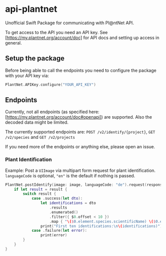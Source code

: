 # api-plantnet

Unofficial Swift Package for communicating with Pl@ntNet API.

To get access to the API you need an API key. See [https://my.plantnet.org/account/doc] for API docs and setting up access in general.

## Setup the package

Before being able to call the endpoints you need to configure the package with your API key via:

```swift
PlantNet.APIKey.configure("YOUR_API_KEY")
```

## Endpoints

Currently, not all endpoints (as specified here: [https://my.plantnet.org/account/doc#openapi]) are supported. Also the decoded data might be limited.

The currently supported endpoints are: `POST /v2/identify/{project}`,  `GET /v2/species` and `GET /v2/projects`

If you need more of the endpoints or anything else, please open an issue.

### Plant Identification

Example: Post a `UIImage` via multipart form request for plant identification. `languageCode` is optional, `"en"` is the default if nothing is passed.

```swift
PlantNet.postIdentify(image: image, languageCode: "de").request(responseType: IdentificationDTO.self) { result in
	if let result = result {
		switch result {
			case .success(let dto):
				let identifications = dto
					.results
					.enumerated()
					.filter({ $0.offset < 10 })
					.map { "\($0.element.species.scientificName) \($0.element.score)" }.joined(separator: "\n")
				print("First ten identifications:\n\(identifications)")
			case .failure(let error):
				print(error)
		}
	}
}

```

